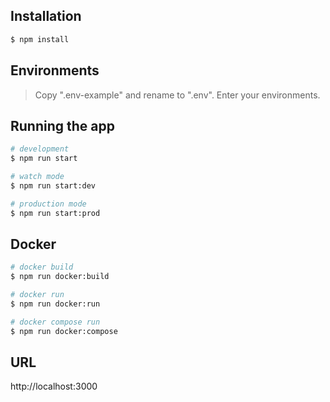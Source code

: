## Installation

```bash
$ npm install
```

## Environments
> Copy ".env-example" and rename to ".env".
> Enter your environments.

## Running the app

```bash
# development
$ npm run start

# watch mode
$ npm run start:dev

# production mode
$ npm run start:prod
```

## Docker

```bash
# docker build
$ npm run docker:build

# docker run
$ npm run docker:run

# docker compose run
$ npm run docker:compose
```

## URL
http://localhost:3000